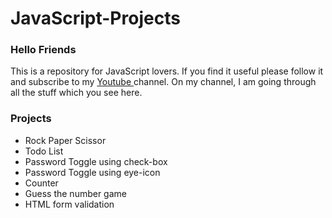 # JavaScript-Projects
<h3>Hello Friends</h3> 
<p>This is a repository for JavaScript lovers. If you find it useful please follow it and subscribe to my <a href="https://www.youtube.com/channel/UCgWF-ljs8fXb8_BrGB2mGWw"> Youtube </a> channel. On my channel, I am going through all the stuff which you see here.</p>

<h3>Projects</h3> 
<ul>
  <li> Rock Paper Scissor </li>
  <li> Todo List </li>
  <li> Password Toggle using check-box </li>
  <li> Password Toggle using eye-icon </li>
  <li> Counter </li>
  <li> Guess the number game </li>
  <li> HTML form validation </li>
</ul>
